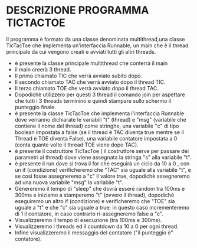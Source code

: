 # DESCRIZIONE PROGRAMMA TICTACTOE
Il programma è formato da una classe denominata multithread,una classe TicTacToe che implementa un'interfaccia Runnable, un main che è il thread principale da cui vengono creati e avviati tutti gli altri threads.
- è presente la classe principale multithread  che conterrà il main 
- il main creerà 3 thread. 
- Il primo chiamato TIC che verrà avviato subito dopo.
- Il secondo chiamato TAC che verrà avviato dopo il thread TIC.
- Il terzo chiamato TOE che verrà avviato dopo il thread TAC.
- Dopodichè utilizzero per questi 3 thread il comando join per aspettare che tutti i 3 threads terminino e quindi stampare sullo schermo il punteggio finale.
- è presente la classe TicTacToe che implementa l'interfaccia Runnable dove verranno dichiarate le variabili "t" (thread) e "msg" (variabile che contiene il nome del thread) come stringhe, una variabile "c" di tipo boolean impostata a false (se il thread è TAC diventa true mentre se il Thread è TOE diventa False), una variabile contatore impostata a 0 (conta quante volte il thread TOE viene dopo TAC). 
- è presente il costruttore TicTacToe ( il costruttore serve per passare dei parametri al thread) dove viene assegnata la stringa "s" alla variabile "t".
- è presente il run dove si trova il for che eseguirà un ciclo da 10 a 0 , con un if (condizione) verificheremo che "TAC" sia uguale alla variabile "t", e se così fosse assegneremo a "c" il valore true, dopodichè assegneremo ad una nuova variabile "msg" la variabile "t". 
- Genereremo il tempo di "sleep" che dovrà essere random tra 100ms e 300ms e iniziamo a stamperemo "t" (ovvero il thread), dopodichè eseguiremo un altro if (condizione) e verificheremo che "TOE" sia uguale a "t" e che "c" sia uguale a true; in questo caso incrementeremo di 1 il contatore, in caso contrario ri-assegneremo false a "c".
- Visualizzeremo il tempo di esecuzione (tra 100ms e 300ms).
- Visualizzeremo i threads ed il countdown da 10 a 0 per ogni thread.
- Infine visualizzeremo il messaggio del contatore ("il punteggio è" contatore).
